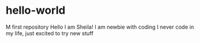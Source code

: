 # hello-world
M first repository
Hello I am Sheila! I am newbie with coding
I never code in my life, just excited to try new stuff
